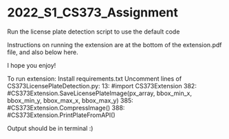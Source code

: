 # 2022_S1_CS373_Assignment

Run the license plate detection script to use the default code

Instructions on running the extension are at the bottom of the extension.pdf file, and also below here.

I hope you enjoy!


To run extension:
Install requirements.txt
Uncomment lines of CS373LicensePlateDetection.py: 
13: #import CS373Extension
382: #CS373Extension.SaveLicensePlateImage(px_array, bbox_min_x, bbox_min_y, bbox_max_x, bbox_max_y)
385: #CS373Extension.CompressImage()
388: #CS373Extension.PrintPlateFromAPI()

Output should be in terminal :)